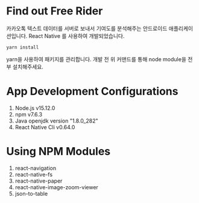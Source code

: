 # Find out Free Rider
카카오톡 텍스트 데이터를 서버로 보내서 기여도를 분석해주는 안드로이드 애플리케이션입니다.
   React Native 를 사용하여 개발되었습니다.

    yarn install

yarn을 사용하여 패키지를 관리합니다. 개발 전 위 커맨드를 통해 node module을 전부 설치해주세요.

# App Development Configurations
1. Node.js v15.12.0
2. npm v7.6.3
3. Java openjdk version "1.8.0_282"
4. React Native Cli v0.64.0

# Using NPM Modules
1. react-navigation
2. react-native-fs
3. react-native-paper
4. react-native-image-zoom-viewer
5. json-to-table
